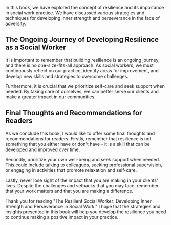
In this book, we have explored the concept of resilience and its importance in social work practice. We have discussed various strategies and techniques for developing inner strength and perseverance in the face of adversity.

The Ongoing Journey of Developing Resilience as a Social Worker
---------------------------------------------------------------

It is important to remember that building resilience is an ongoing journey, and there is no one-size-fits-all approach. As social workers, we must continuously reflect on our practice, identify areas for improvement, and develop new skills and strategies to overcome challenges.

Furthermore, it is crucial that we prioritize self-care and seek support when needed. By taking care of ourselves, we can better serve our clients and make a greater impact in our communities.

Final Thoughts and Recommendations for Readers
----------------------------------------------

As we conclude this book, I would like to offer some final thoughts and recommendations for readers. Firstly, remember that resilience is not something that you either have or don't have - it is a skill that can be developed and improved over time.

Secondly, prioritize your own well-being and seek support when needed. This could include talking to colleagues, seeking professional supervision, or engaging in activities that promote relaxation and self-care.

Lastly, never lose sight of the impact that you are making in your clients' lives. Despite the challenges and setbacks that you may face, remember that your work matters and that you are making a difference.

Thank you for reading "The Resilient Social Worker: Developing Inner Strength and Perseverance in Social Work." I hope that the strategies and insights presented in this book will help you develop the resilience you need to continue making a positive impact in your practice.